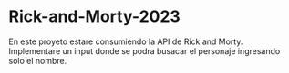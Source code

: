 # Rick-and-Morty-2023
En este proyeto estare consumiendo la API de Rick and Morty. Implementare un input donde se podra busacar el personaje ingresando solo el nombre.

